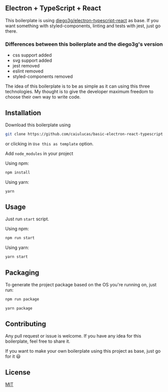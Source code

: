 ## Electron + TypeScript + React

This boilerplate is using [diego3g/electron-typescript-react](https://github.com/diego3g/electron-typescript-react) as base.
If you want something with styled-components, linting and tests with jest, just go there. 

### Differences between this boilerplate and the diego3g's version
* css support added
* svg support added
* jest removed
* eslint removed
* styled-components removed

The idea of this boilerplate is to be as simple as it can using this three technologies. My thought is to give the developer maximum freedom to choose their own way to write code.

## Installation
Download this boilerplate using 
```bash
git clone https://github.com/caiulucas/basic-electron-react-typescript
```
or clicking in `Use this as template` option.

Add `node_modules` in your project

Using npm: 
```bash
npm install
```

Using yarn:
```bash
yarn
```

## Usage

Just run `start` script.

Using npm:
```bash
npm run start
```
Using yarn:
```bash
yarn start
```

## Packaging

To generate the project package based on the OS you're running on, just run:

```bash
npm run package
```

```bash
yarn package
```
## Contributing
Any pull request or issue is welcome. If you have any idea for this boilerplate, feel free to share it.

If you want to make your own boilerplate using this project as base, just go for it 😃

## License

[MIT](https://choosealicense.com/licenses/mit/)
